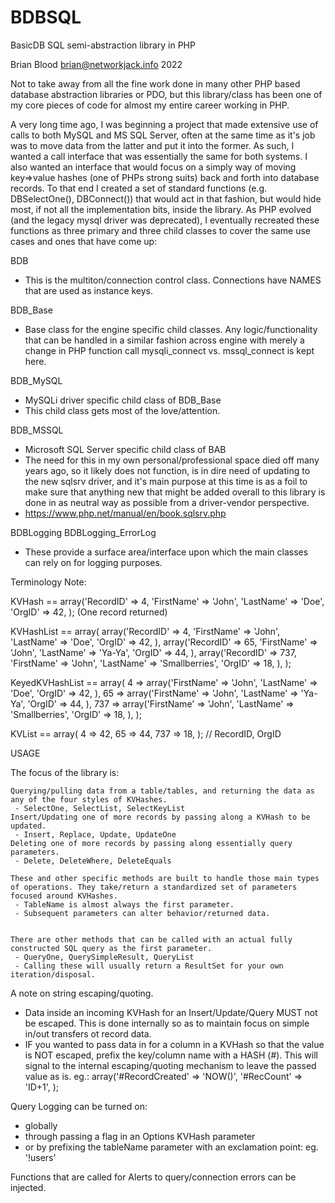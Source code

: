 # BDBSQL
BasicDB SQL semi-abstraction library in PHP

Brian Blood
brian@networkjack.info
2022

Not to take away from all the fine work done in many other PHP based database abstraction libraries or PDO, but this library/class has been one of my core pieces of code for almost my entire career working in PHP.


A very long time ago, I was beginning a project that made extensive use of calls to both MySQL and MS SQL Server, often at the same time as it's job was to move data from the latter and put it into the former. As such, I wanted a call interface that was essentially the same for both systems. I also wanted an interface that would focus on a simply way of moving key=>value hashes (one of PHPs strong suits) back and forth into database records. To that end I created a set of standard functions (e.g. DBSelectOne(), DBConnect()) that would act in that fashion, but would hide most, if not all the implementation bits, inside the library. As PHP evolved (and the legacy mysql driver was deprecated), I eventually recreated these functions as three primary and three child classes to cover the same use cases and ones that have come up:

BDB
 - This is the multiton/connection control class. Connections have NAMES that are used as instance keys.

BDB_Base
 - Base class for the engine specific child classes.
 Any logic/functionality that can be handled in a similar fashion across engine with merely a change in PHP function call mysqli_connect vs. mssql_connect is kept here.

BDB_MySQL
 - MySQLi driver specific child class of BDB_Base
 - This child class gets most of the love/attention.
 
BDB_MSSQL
 - Microsoft SQL Server specific child class of BAB
 - The need for this in my own personal/professional space died off many years ago, so it likely does not function, is in dire need of updating to the new sqlsrv driver, and it's main purpose at this time is as a foil to make sure that anything new that might be added overall to this library is done in as neutral way as possible from a driver-vendor perspective.
 - https://www.php.net/manual/en/book.sqlsrv.php


BDBLogging
BDBLogging_ErrorLog
 - These provide a surface area/interface upon which the main classes can rely on for logging purposes.


Terminology Note:

KVHash == array('RecordID' => 4, 'FirstName' => 'John', 'LastName' => 'Doe', 'OrgID' => 42, );
		(One record returned)

KVHashList == array(
				array('RecordID' => 4, 'FirstName' => 'John', 'LastName' => 'Doe', 'OrgID' => 42, ),
				array('RecordID' => 65, 'FirstName' => 'John', 'LastName' => 'Ya-Ya', 'OrgID' => 44, ),
				array('RecordID' => 737, 'FirstName' => 'John', 'LastName' => 'Smallberries', 'OrgID' => 18, ),
		);
		

KeyedKVHashList == array(
			4 => array('FirstName' => 'John', 'LastName' => 'Doe', 'OrgID' => 42, ),
			65 => array('FirstName' => 'John', 'LastName' => 'Ya-Ya', 'OrgID' => 44, ),
			737 => array('FirstName' => 'John', 'LastName' => 'Smallberries', 'OrgID' => 18, ),
		);

KVList == array(	4 => 42, 65 => 44, 737 => 18, );		// RecordID, OrgID



USAGE

The focus of the library is:

	Querying/pulling data from a table/tables, and returning the data as any of the four styles of KVHashes.
	 - SelectOne, SelectList, SelectKeyList
	Insert/Updating one of more records by passing along a KVHash to be updated.
	 - Insert, Replace, Update, UpdateOne
	Deleting one of more records by passing along essentially query parameters.
	 - Delete, DeleteWhere, DeleteEquals

	These and other specific methods are built to handle those main types of operations. They take/return a standardized set of parameters focused around KVHashes.
	 - TableName is almost always the first parameter.
	 - Subsequent parameters can alter behavior/returned data.


	There are other methods that can be called with an actual fully constructed SQL query as the first parameter.
	 - QueryOne, QuerySimpleResult, QueryList
	 - Calling these will usually return a ResultSet for your own iteration/disposal.


A note on string escaping/quoting.
 - Data inside an incoming KVHash for an Insert/Update/Query MUST not be escaped. This is done internally so as to maintain focus on simple in/out transfers ot record data.
 - IF you wanted to pass data in for a column in a KVHash so that the value is NOT escaped, prefix the key/column name with a HASH (#). This will signal to the internal escaping/quoting mechanism to leave the passed value as is. eg.: array('#RecordCreated' => 'NOW()', '#RecCount' => 'ID+1', );
 
 
Query Logging can be turned on:
 - globally
 - through passing a flag in an Options KVHash parameter
 - or by prefixing the tableName parameter with an exclamation point: eg. '!users'

 
Functions that are called for Alerts to query/connection errors can be injected.



 


